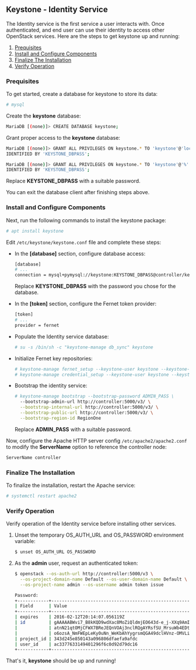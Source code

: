 ## Keystone - Identity Service
The Identity service is the first service a user interacts with. Once authenticated, and end user can use their identity to access other OpenStack services. Here are the steps to get keystone up and running:
1. [Prequisites](#prequisites)
2. [Install and Configure Components](#install-and-configure-components)
3. [Finalize The Installation](#finalize-the-installation)
4. [Verify Operation](#verify-operation)

### Prequisites
To get started, create a database for keystone to store its data:
```bash
# mysql
```
Create the **keystone** database:
```bash
MariaDB [(none)]> CREATE DATABASE keystone;
```
Grant proper access to the **keystone** database:
```bash
MariaDB [(none)]> GRANT ALL PRIVILEGES ON keystone.* TO 'keystone'@'localhost' \
IDENTIFIED BY 'KEYSTONE_DBPASS';

MariaDB [(none)]> GRANT ALL PRIVILEGES ON keystone.* TO 'keystone'@'%' \
IDENTIFIED BY 'KEYSTONE_DBPASS';
```
Replace **KEYSTONE_DBPASS** with a suitable password.

You can exit the database client after finishing steps above.

### Install and Configure Components
Next, run the following commands to install the keystone package:
```bash
# apt install keystone
```
Edit `/etc/keystone/keystone.conf` file and complete these steps:

- In the **[database]** section, configure database access:

    ```bash
    [database]
    # ...
    connection = mysql+pymysql://keystone:KEYSTONE_DBPASS@controller/keystone
    ```
    Replace **KEYSTONE_DBPASS** with the password you chose for the database.

- In the **[token]** section, configure the Fernet token provider:

    ```bash
    [token]
    # ...
    provider = fernet
    ```

- Populate the Identity service database:
    
    ```bash
    # su -s /bin/sh -c "keystone-manage db_sync" keystone
    ```
- Initialize Fernet key repositories:

    ```bash
    # keystone-manage fernet_setup --keystone-user keystone --keystone-group keystone
    # keystone-manage credential_setup --keystone-user keystone --keystone-group keystone
    ```
- Bootstrap the identity service:
    ```bash
    # keystone-manage bootstrap --bootstrap-password ADMIN_PASS \
      --bootstrap-admin-url http://controller:5000/v3/ \
      --bootstrap-internal-url http://controller:5000/v3/ \
      --bootstrap-public-url http://controller:5000/v3/ \
      --bootstrap-region-id RegionOne
    ```
    Replace **ADMIN_PASS** with a suitable password.

Now, configure the Apache HTTP server config `/etc/apache2/apache2.conf` to modify the **ServerName** option to reference the controller node:
```bash
ServerName controller
```

### Finalize The Installation
To finalize the installation, restart the Apache service:
```bash
# systemctl restart apache2
```

### Verify Operation
Verify operation of the Identity service before installing other services.
1. Unset the temporary OS_AUTH_URL and OS_PASSWORD environment variable:
    ```bash
    $ unset OS_AUTH_URL OS_PASSWORD
    ```
2. As the **admin** user, request an authenticated token:
    ```bash
    $ openstack --os-auth-url http://controller:5000/v3 \
      --os-project-domain-name Default --os-user-domain-name Default \
      --os-project-name admin --os-username admin token issue

    Password:
    +------------+-----------------------------------------------------------------+
    | Field      | Value                                                           |
    +------------+-----------------------------------------------------------------+
    | expires    | 2016-02-12T20:14:07.056119Z                                     |
    | id         | gAAAAABWvi7_B8kKQD9wdXac8MoZiQldmjEO643d-e_j-XXq9AmIegIbA7UHGPv |
    |            | atnN21qtOMjCFWX7BReJEQnVOAj3nclRQgAYRsfSU_MrsuWb4EDtnjU7HEpoBb4 |
    |            | o6ozsA_NmFWEpLeKy0uNn_WeKbAhYygrsmQGA49dclHVnz-OMVLiyM9ws       |
    | project_id | 343d245e850143a096806dfaefa9afdc                                |
    | user_id    | ac3377633149401296f6c0d92d79dc16                                |
    +------------+-----------------------------------------------------------------+
    ```

That's it, **keystone** should be up and running!
